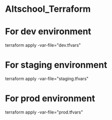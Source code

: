 # Altschool_Terraform

# For dev environment
terraform apply -var-file="dev.tfvars"

# For staging environment
terraform apply -var-file="staging.tfvars"

# For prod environment
terraform apply -var-file="prod.tfvars"